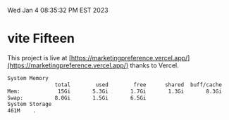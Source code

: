 Wed Jan  4 08:35:32 PM EST 2023

# vite Fifteen


This project is live at [https://marketingpreference.vercel.app/](https://marketingpreference.vercel.app/) thanks to Vercel.

```bash
System Memory
               total        used        free      shared  buff/cache   available
Mem:            15Gi       5.3Gi       1.7Gi       1.3Gi       8.3Gi       8.4Gi
Swap:          8.0Gi       1.5Gi       6.5Gi
System Storage
461M	.
```
```bash
